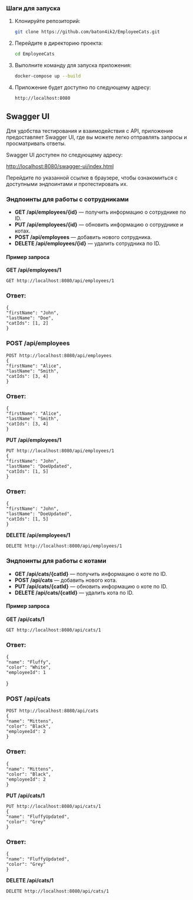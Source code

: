 ### Шаги для запуска

1. Клонируйте репозиторий:

   ```bash
   git clone https://github.com/baton4ik2/EmployeeCats.git

2. Перейдите в директорию проекта:

    ```bash
    cd EmployeeCats

3. Выполните команду для запуска приложения:
    
    ```bash
    docker-compose up --build
   
4. Приложение будет доступно по следующему адресу:

    ```bash
   http://localhost:8080
   
## Swagger UI

Для удобства тестирования и взаимодействия с API, приложение предоставляет Swagger UI, где вы можете легко отправлять запросы и просматривать ответы.

Swagger UI доступен по следующему адресу:

[http://localhost:8080/swagger-ui/index.html](http://localhost:8080/swagger-ui/index.html)

Перейдите по указанной ссылке в браузере, чтобы ознакомиться с доступными эндпоинтами и протестировать их.



### Эндпоинты для работы с сотрудниками

- **GET /api/employees/{id}** — получить информацию о сотруднике по ID.
- **PUT /api/employees/{id}** — обновить информацию о сотруднике и котах.
- **POST /api/employees** —  добавить нового сотрудника.
- **DELETE /api/employees/{id}** — удалить сотрудника по ID.

#### Пример запроса

**GET /api/employees/1**

    GET http://localhost:8080/api/employees/1

### Ответ:

    {
    "firstName": "John",
    "lastName": "Doe",
    "catIds": [1, 2]
    }

### POST /api/employees

    POST http://localhost:8080/api/employees
    {
    "firstName": "Alice",
    "lastName": "Smith",
    "catIds": [3, 4]
    }

### Ответ:

    {
    "firstName": "Alice",
    "lastName": "Smith",
    "catIds": [3, 4]
    }

**PUT /api/employees/1**

    PUT http://localhost:8080/api/employees/1 
    {
    "firstName": "John",
    "lastName": "DoeUpdated",
    "catIds": [1, 5]
    }

### Ответ:

    {
    "firstName": "John",
    "lastName": "DoeUpdated",
    "catIds": [1, 5]
    }

**DELETE /api/employees/1**

    DELETE http://localhost:8080/api/employees/1

### Эндпоинты для работы с котами

- **GET /api/cats/{catId}** — получить информацию о коте по ID.
- **POST /api/cats** — добавить нового кота.
- **PUT /api/cats/{catId}** — обновить информацию о коте по ID.
- **DELETE /api/cats/{catId}** — удалить кота по ID.

#### Пример запроса

**GET /api/cats/1**

    GET http://localhost:8080/api/cats/1

### Ответ:

    {
    "name": "Fluffy",
    "color": "White",
    "employeeId": 1
}

### POST /api/cats

    POST http://localhost:8080/api/cats
    {
    "name": "Mittens",
    "color": "Black",
    "employeeId": 2
    }

### Ответ:

    {
    "name": "Mittens",
    "color": "Black",
    "employeeId": 2
    }

**PUT /api/cats/1**

    PUT http://localhost:8080/api/cats/1
    {
    "name": "FluffyUpdated",
    "color": "Grey"
    }

### Ответ:

    {
    "name": "FluffyUpdated",
    "color": "Grey"
    }

**DELETE /api/cats/1**

    DELETE http://localhost:8080/api/cats/1

